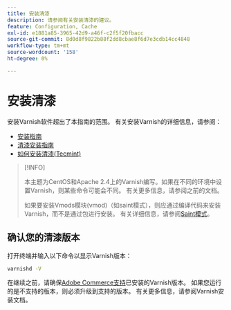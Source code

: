 ```yaml
---
title: 安装清漆
description: 请参阅有关安装清漆的建议。
feature: Configuration, Cache
exl-id: e1881a85-3965-42d9-a46f-c2f5f20fbacc
source-git-commit: 8d0d8f9822b88f2dd8cbae8f6d7e3cdb14cc4848
workflow-type: tm+mt
source-wordcount: '158'
ht-degree: 0%

---
```


# 安装清漆

安装Varnish软件超出了本指南的范围。 有关安装Varnish的详细信息，请参阅：

- [安装指南](https://www.varnish-software.com/developers/tutorials/installing-varnish-ubuntu/)
- [清漆安装指南](https://www.varnish-cache.org/docs)
- [如何安装清漆(Tecmint)](https://www.tecmint.com/install-varnish-cache-web-accelerator/)

>[!INFO]
>
>本主题为CentOS和Apache 2.4上的Varnish编写。如果在不同的环境中设置Varnish，则某些命令可能会不同。 有关更多信息，请参阅之前的文档。
>
>如果要安装Vmods模块(vmod)（如saint模式），则应通过编译代码来安装Varnish，而不是通过包进行安装。 有关详细信息，请参阅[Saint模式](config-varnish-advanced.md#saint-mode)。

## 确认您的清漆版本

打开终端并输入以下命令以显示Varnish版本：

```bash
varnishd -V
```

在继续之前，请确保[Adobe Commerce支持](../../installation/system-requirements.md)已安装的Varnish版本。 如果您运行的是不支持的版本，则必须升级到支持的版本。 有关更多信息，请参阅Varnish安装文档。
